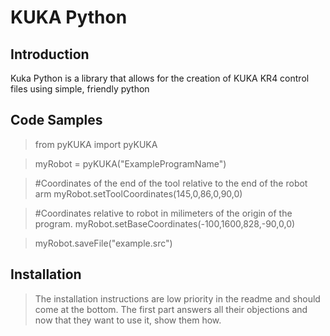 # KUKA Python

## Introduction

Kuka Python is a library that allows for the creation of KUKA KR4 control files using simple, friendly python

## Code Samples

> from pyKUKA import pyKUKA	

> myRobot  = pyKUKA("ExampleProgramName")

> #Coordinates of the end of the tool relative to the end of the robot arm
> myRobot.setToolCoordinates(145,0,86,0,90,0)

> #Coordinates relative to robot in milimeters of the origin of the program.
> myRobot.setBaseCoordinates(-100,1600,828,-90,0,0)

> myRobot.saveFile("example.src")

## Installation

> The installation instructions are low priority in the readme and should come at the bottom. The first part answers all their objections and now that they want to use it, show them how.
